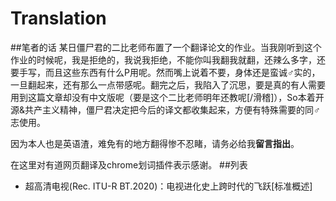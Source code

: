 # Translation
##笔者的话
某日僵尸君的二比老师布置了一个翻译论文的作业。当我刚听到这个作业的时候呢，我是拒绝的，我说我拒绝，不能你叫我翻我就翻，还辣么多字，还要手写，而且这些东西有什么P用呢。然而嘴上说着不要，身体还是蛮诚♂实的，一旦翻起来，还有那么一点带感呢。翻完之后，我陷入了沉思，要是真的有人需要用到这篇文章却没有中文版呢（要是这个二比老师明年还教呢[/滑稽]），So本着开源&共产主义精神，僵尸君决定把今后的译文都收集起来，方便有特殊需要的同♂志使用。


因为本人也是英语渣，难免有的地方翻得惨不忍睹，请务必给我**留言指出**。

在这里对有道网页翻译及chrome划词插件表示感谢。
##列表
* 超高清电视(Rec. ITU-R BT.2020)：电视进化史上跨时代的飞跃[标准概述]




